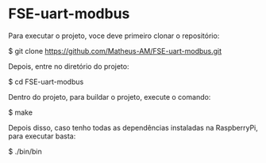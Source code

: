 # FSE-uart-modbus

Para executar o projeto, voce deve primeiro clonar o repositório:

$ git clone https://github.com/Matheus-AM/FSE-uart-modbus.git

Depois, entre no diretório do projeto:

$ cd FSE-uart-modbus

Dentro do projeto, para buildar o projeto, execute o comando:

$ make

Depois disso, caso tenho todas as dependências instaladas na RaspberryPi, para executar basta:

$ ./bin/bin
